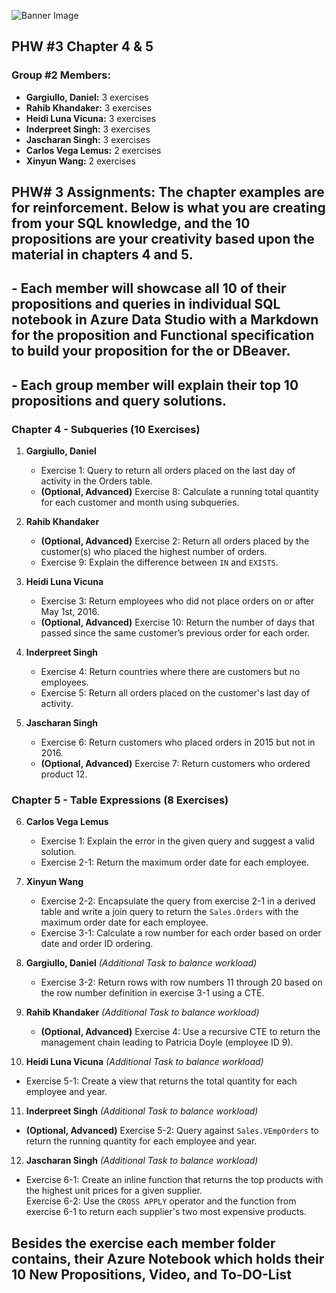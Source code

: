 ![Banner Image](https://www.slidekit.com/wp-content/uploads/2024/02/Google-Slide-Background-Simple.jpg)

## PHW #3 Chapter 4 & 5

### **Group #2 Members:**
- **Gargiullo, Daniel:** 3 exercises
- **Rahib Khandaker:** 3 exercises
- **Heidi Luna Vicuna:** 3 exercises
- **Inderpreet Singh:** 3 exercises
- **Jascharan Singh:** 3 exercises
- **Carlos Vega Lemus:** 2 exercises
- **Xinyun Wang:** 2 exercises

## PHW# 3 Assignments:  **The chapter examples are for reinforcement. Below is what you are creating from your SQL knowledge, and the 10 propositions are your creativity based upon the material in chapters 4 and 5.**  

## - Each member will showcase all 10 of their propositions and queries in individual SQL notebook in Azure Data Studio with a Markdown for the proposition and Functional specification to build your proposition  for the  or DBeaver.
## - Each group member will explain their top 10 propositions and query solutions.

### **Chapter 4 - Subqueries** (10 Exercises)
1. **Gargiullo, Daniel**  
   - Exercise 1: Query to return all orders placed on the last day of activity in the Orders table.  
   - **(Optional, Advanced)** Exercise 8: Calculate a running total quantity for each customer and month using subqueries.

2. **Rahib Khandaker**  
   - **(Optional, Advanced)** Exercise 2: Return all orders placed by the customer(s) who placed the highest number of orders.  
   - Exercise 9: Explain the difference between `IN` and `EXISTS`.

3. **Heidi Luna Vicuna**  
   - Exercise 3: Return employees who did not place orders on or after May 1st, 2016.  
   - **(Optional, Advanced)** Exercise 10: Return the number of days that passed since the same customer’s previous order for each order.

4. **Inderpreet Singh**  
   - Exercise 4: Return countries where there are customers but no employees.  
   - Exercise 5: Return all orders placed on the customer's last day of activity.

5. **Jascharan Singh**  
   - Exercise 6: Return customers who placed orders in 2015 but not in 2016.  
   - **(Optional, Advanced)** Exercise 7: Return customers who ordered product 12.

### **Chapter 5 - Table Expressions** (8 Exercises)
6. **Carlos Vega Lemus**  
   - Exercise 1: Explain the error in the given query and suggest a valid solution.  
   - Exercise 2-1: Return the maximum order date for each employee.

7. **Xinyun Wang**  
   - Exercise 2-2: Encapsulate the query from exercise 2-1 in a derived table and write a join query to return the `Sales.Orders` with the maximum order date for each employee.  
   - Exercise 3-1: Calculate a row number for each order based on order date and order ID ordering.

8. **Gargiullo, Daniel** *(Additional Task to balance workload)*  
   - Exercise 3-2: Return rows with row numbers 11 through 20 based on the row number definition in exercise 3-1 using a CTE.

9. **Rahib Khandaker** *(Additional Task to balance workload)*  
   - **(Optional, Advanced)** Exercise 4: Use a recursive CTE to return the management chain leading to Patricia Doyle (employee ID 9).

10. **Heidi Luna Vicuna** *(Additional Task to balance workload)*  
   - Exercise 5-1: Create a view that returns the total quantity for each employee and year.

11. **Inderpreet Singh** *(Additional Task to balance workload)*  
   - **(Optional, Advanced)** Exercise 5-2: Query against `Sales.VEmpOrders` to return the running quantity for each employee and year.

12. **Jascharan Singh** *(Additional Task to balance workload)*  
   - Exercise 6-1: Create an inline function that returns the top products with the highest unit prices for a given supplier.  
   Exercise 6-2: Use the `CROSS APPLY` operator and the function from exercise 6-1 to return each supplier's two most expensive products.

## Besides the exercise each member folder contains, their Azure Notebook which holds their 10 New Propositions, Video, and To-DO-List
